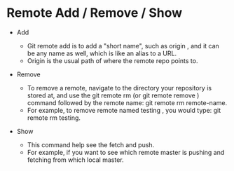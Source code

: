 # Remote Add / Remove / Show

* Add
    * Git remote add is to add a "short name", such as origin , and it can be any name as well, which is like an alias to a URL.
    * Origin is the usual path of where the remote repo points to.
    
* Remove
    * To remove a remote, navigate to the directory your repository is stored at, and use the git remote rm (or git remote remove ) command followed by the remote name: git remote rm remote-name.
    * For example, to remove remote named testing , you would type: git remote rm testing.
    
* Show
    * This command help see the fetch and push.
    * For example, if you want to see which remote master is pushing and fetching from which local master.
    
